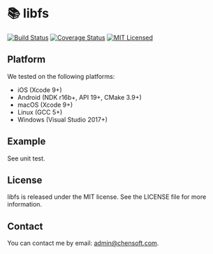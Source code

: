 # 📚 libfs

[![Build Status](https://img.shields.io/travis/chensoft/libfs.svg?logo=travis&label=iOS%20|%20Android%20|%20macOS%20|%20Linux%20|%20Windows)](https://travis-ci.org/chensoft/libfs)
[![Coverage Status](https://img.shields.io/codecov/c/github/chensoft/libfs.svg)](https://codecov.io/gh/chensoft/libfs)
[![MIT Licensed](https://img.shields.io/badge/license-MIT-blue.svg)](https://raw.githubusercontent.com/chensoft/libfs/master/LICENSE)

## Platform

We tested on the following platforms:

* iOS (Xcode 9+)
* Android (NDK r16b+, API 19+, CMake 3.9+)
* macOS (Xcode 9+)
* Linux (GCC 5+)
* Windows (Visual Studio 2017+)

## Example

See unit test.

## License

libfs is released under the MIT license. See the LICENSE file for more information.

## Contact

You can contact me by email: admin@chensoft.com.